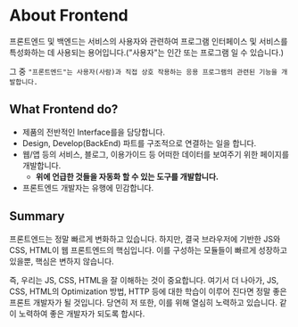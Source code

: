 # About Frontend

프론트엔드 및 백엔드는 서비스의 사용자와 관련하여 프로그램 인터페이스 및 서비스를 특성화하는 데 사용되는 용어입니다.("사용자"는 인간 또는 프로그램 일 수 있습니다.)

그 중 `"프론트엔드"는 사용자(사람)과 직접 상호 작용하는 응용 프로그램의 관련된 기능을 개발합니다.`

## What Frontend do?
- 제품의 전반적인 Interface를을 담당합니다.
- Design, Develop(BackEnd) 파트를 구조적으로 연결하는 일을 합니다.
- 웹/앱 등의 서비스, 블로그, 이용가이드 등 어떠한 데이터를 보여주기 위한 페이지를 개발합니다.
	- **위에 언급한 것들을 자동화 할 수 있는 도구를 개발합니다.**
- 프론트엔드 개발자는 유행에 민감합니다.

## Summary
프론트엔드는 정말 빠르게 변화하고 있습니다. 하지만, 결국 브라우저에 기반한 JS와 CSS, HTML이 웹 프론트엔드의 핵심입니다.
이를 구성하는 모듈들이 빠르게 성장하고 있을뿐, 핵심은 변하지 않습니다.

즉, 우리는 JS, CSS, HTML을 잘 이해하는 것이 중요합니다.
여기서 더 나아가, JS, CSS, HTML의 Optimization 방법, HTTP 등에 대한 학습이 이루어 진다면 정말 좋은 프론트 개발자가 될 것입니다.
당연히 저 또한, 이를 위해 열심히 노력하고 있습니다. 같이 노력하여 좋은 개발자가 되도록 합시다.

